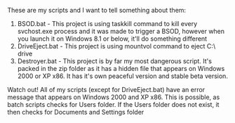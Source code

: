 These are my scripts and I want to tell something about them:
1. BSOD.bat - This project is using taskkill command to kill every svchost.exe process and it was made to trigger a BSOD, however when you launch it on Windows 8.1 or below, it'll do something different
2. DriveEject.bat - This project is using mountvol command to eject C:\ drive
3. Destroyer.bat - This project is by far my most dangerous script. It's packed in the zip folder as it has a hidden file that appears on Windows 2000 or XP x86. It has it's own peaceful version and stable beta version.
   
Watch out! All of my scripts (except for DriveEject.bat) have an error message that appears on Windows 2000 and XP x86. This is possible, as batch scripts checks for Users folder. If the Users folder does not exist, it then checks for Documents and Settings folder
